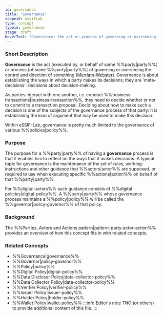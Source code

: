 ```yaml
---
id: governance
title: "Governance"
scopeid: essifLab
type: concept
typeid: governance
stage: draft
hoverText: "Governance: the act or process of governing or overseeing the control and direction of something (Merriam-Webster)."
---
```


### Short Description
**Governance** is the act (executed by, or behalf of some %%party|party%%) or process (of some %%party|party%%) of governing or overseeing the control and direction of something ([Merriam-Webster](https://www.merriam-webster.com/dictionary/governance)). Governance is about establishing the ways in which a party makes its decisions; they are 'meta-decisions': decisions about decision-making.

As parties interact with one another, i.e. conduct %%business transactions|business-transaction%%, they need to decide whether or not to commit to a transaction proposal. Deciding about how to make such a decision is one of the subjects of the governance process of that party: it is establishing the kind of argument that may be used to make this decision.

Within eSSIF-Lab, governance is pretty much limited to the governance of various %%policies|policy%%.

### Purpose
The purpose for a %%party|party%% of having a **governance** process is that it enables him to reflect on the ways that it makes decisions. A typical topic for governance is the maintenance of the set of rules, working-instructions and other guidance that %%actors|actor%% are supposed, or required to use when executing specific %%actions|action%% on behalf of that %%party|party%%. 

For %%digital-actors%% such guidance consists of %%digital policies|digital-policy%%. A %%party|party%% whose governance process maintains a %%policy|policy%% will be called the %%governor|policy-governor%% of that policy.

### Background
The %%Parties, Actors and Actions pattern|pattern-party-actor-action%% provides an overview of how this concept fits in with related concepts.

### Related Concepts
- %%Governance|governance%%
- %%Governor|policy-governor%%
- %%Policy|policy%%
- %%Digital Policy|digital-policy%%
- %%Data Discloser Policy|data-collector-policy%%
- %%Data Collector Policy|data-collector-policy%%
- %%Verifier Policy|verifier-policy%%
- %%Issuer Policy|issuer-policy%%
- %%Holder Policy|holder-policy%%
- %%Wallet Policy|wallet-policy%%
:::info Editor's note
TNO (or others) to provide additional content of this file.
:::
